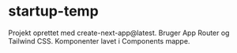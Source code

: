 # startup-temp
 Projekt oprettet med create-next-app@latest. Bruger App Router og Tailwind CSS. Komponenter lavet i Components mappe.
